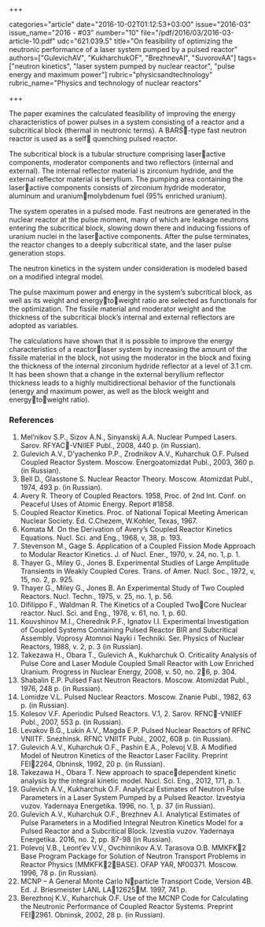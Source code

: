+++

categories="article"
date="2016-10-02T01:12:53+03:00"
issue="2016-03"
issue_name="2016 - #03"
number="10"
file="/pdf/2016/03/2016-03-article-10.pdf"
udc="621.039.5"
title="On feasibility of optimizing the neutronic performance of a laser system pumped by a pulsed reactor"
authors=["GulevichAV", "KukharchukOF", "BrezhnevAI", "SuvorovAA"]
tags=["neutron kinetics", "laser system pumped by nuclear reactor", "pulse energy and maximum power"]
rubric="physicsandtechnology"
rubric_name="Physics and technology of nuclear reactors"

+++

The paper examines the calculated feasibility of improving the energy characteristics of power pulses in a system consisting of a reactor and a subcritical block (thermal in neutronic terms). 
A BARS-type fast neutron reactor is used as a self quenching pulsed reactor.

The subcritical block is a tubular structure comprising laseractive components, moderator components and two reflectors (internal and external). 
The internal reflector material is zirconium hydride, and the external reflector material is beryllium. 
The pumping area containing the laseractive components consists of zirconium hydride moderator, aluminum and uraniummolybdenum fuel (95% enriched uranium).

The system operates in a pulsed mode. 
Fast neutrons are generated in the nuclear reactor at the pulse moment, many of which are leakage neutrons entering the subcritical block, slowing down there and inducing fissions of uranium nuclei in the laseractive components. 
After the pulse terminates, the reactor changes to a deeply subcritical state, and the laser pulse generation stops.

The neutron kinetics in the system under consideration is modeled based on a modified integral model.

The pulse maximum power and energy in the system’s subcritical block, as well as its weight and energytoweight ratio are selected as functionals for the optimization.
The fissile material and moderator weight and the thickness of the subcritical block’s internal and external reflectors are adopted as variables.

The calculations have shown that it is possible to improve the energy characteristics of a reactorlaser system by increasing the amount of the fissile material in the block, not using the moderator in the block and fixing the thickness of the internal zirconium hydride reflector at a level of 3.1 cm. 
It has been shown that a change in the external beryllium reflector thickness leads to a highly multidirectional behavior of the functionals (energy and maximum power, as well as the block weight and energytoweight ratio).

### References

1. Mel’nikov S.P., Sizov A.N., Sinyanskij A.A. Nuclear Pumped Lasers. Sarov. RFYAC-VNIIEF Publ., 2008, 440 p. (in Russian).
2. Gulevich A.V., D’yachenko P.P., Zrodnikov A.V., Kuharchuk O.F. Pulsed Coupled Reactor System. Moscow. Energoatomizdat Publ., 2003, 360 p. (in Russian).
3. Bell D., Glasstone S. Nuclear Reactor Theory. Moscow. Atomizdat Publ., 1974, 493 p. (in Russian).
4. Avery R. Theory of Coupled Reactors. 1958, Proc. of 2nd Int. Conf. on Peaceful Uses of Atomic Energy. Report #1858.
5. Coupled Reactor Kinetics. Proc. of National Topical Meeting American Nuclear Society. Ed. C.Chezem, W.Kohler, Texas, 1967.
6. Komata M. On the Derivation of Avery’s Coupled Reactor Kinetics Equations. Nucl. Sci. and Eng., 1968, v, 38, p. 193.
7. Stevenson M., Gage S. Application of a Coupled Fission Mode Approach to Modular Reactor Kinetics. J. of Nucl. Ener., 1970, v. 24, no. 1,.p. 1.
8. Thayer G., Miley G., Jones B. Experimental Studies of Large Amplitude Transients in Weakly Coupled Cores. Trans. of Amer. Nucl. Soc., 1972, v, 15, no. 2, p. 925.
9. Thayer G., Miley G., Jones B. An Experimental Study of Two Coupled Reactors. Nucl. Techn., 1975, v. 25, no. 1, р. 56.
10. Difilippo F., Waldman R. The Kinetics of a Coupled TwoCore Nuclear reactor. Nucl. Sci. and Eng., 1976, v. 61, no. 1, p. 60.
11. Kouvshinov M.I., Cherednik P.F., Ignatov I.I. Experimental Investigation of Coupled Systems Containing Pulsed Reactor BIR and Subcritical Assembly. Voprosy Atomnoi Nayki i Techniki. Ser. Physics of Nuclear Reactors, 1988, v. 2, p. 3 (in Russian).
12. Takezawa H., Obara T., Gulevich A., Kukharchuk O. Criticality Analysis of Pulse Core and Laser Module Coupled Small Reactor with Low Enriched Uranium. Progress in Nuclear Energy, 2008, v. 50, no. 26, p. 304.
13. Shabalin E.P. Pulsed Fast Neutron Reactors. Moscow. Atomizdat Publ., 1976, 248 p. (in Russian).
14. Lomidze V.L. Pulsed Nuclear Reactors. Moscow. Znanie Publ., 1982, 63 p. (in Russian).
15. Kolesov V.F. Aperiodic Pulsed Reactors. V.1, 2. Sarov. RFNC-VNIIEF Publ., 2007, 553 p. (in Russian).
16. Levakov B.G., Lukin A.V., Magda E.P. Pulsed Nuclear Reactors of RFNC VNIITF. Snezhinsk. RFNC VNIITF Publ., 2002, 608 p. (in Russian).
17. Gulevich A.V., Kuharchuk O.F., Pashin E.A., Polevoj V.B. A Modified Model of Neutron Kinetics of the Reactor Laser Facility. Preprint FEI2264, Obninsk, 1992, 20 p. (in Russian).
18. Takezawa H., Obara T. New approach to spacedependent kinetic analysis by the integral kinetic model. Nucl. Sci. Eng., 2012, 171, p. 1.
19. Gulevich A.V., Kukharchuk O.F. Analytical Estimates of Neutron Pulse Parameters in a Laser System Pumped by a Pulsed Reactor. Izvestyia vuzov. Yadernaya Energetika. 1996, no. 1, p. 37 (in Russian).
20. Gulevich A.V., Kuharchuk O.F., Brezhnev A.I. Analytical Estimates of Pulse Parameters in a Modified Integral Neutron Kinetics Model for a Pulsed Reactor and a Subcritical Block. Izvestia vuzov. Yadernaya Energetika. 2016, no. 2, pp. 87-98 (in Russian).
21. Polevoj V.B., Leont’ev V.V., Ovchinnikov A.V. Tarasova O.B. MMKFK2 Base Program Package for Solution of Neutron Transport Problems in Reactor Physics (MMKFK2BASE). OFAP YAR, №00371. Moscow. 1996, 78 p. (in Russian).
22. MCNP – A General Monte Carlo Nparticle Transport Code, Version 4B. Ed. J. Briesmeister LANL LA12625M. 1997, 741 p.
23. Berezhnoj K.V., Kuharchuk O.F. Use of the MCNP Code for Calculating the Neutronic Performance of Coupled Reactor Systems. Preprint FEI2961. Obninsk, 2002, 28 p. (in Russian).